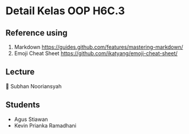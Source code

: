 # Detail Kelas OOP H6C.3

## Reference using
1. Markdown https://guides.github.com/features/mastering-markdown/
2. Emoji Cheat Sheet https://github.com/ikatyang/emoji-cheat-sheet/

## Lecture
:star_struck: Subhan Nooriansyah

## Students
- Agus Stiawan
- Kevin Prianka Ramadhani
